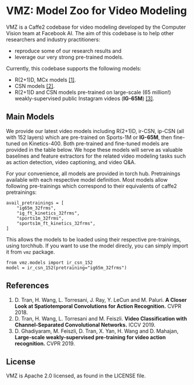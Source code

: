 # VMZ: Model Zoo for Video Modeling

VMZ is a Caffe2 codebase for video modeling developed by the Computer Vision team at Facebook AI. The aim of this codebase is to help other researchers and industry practitioners:
+ reproduce some of our research results and 
+ leverage our very strong pre-trained models. 

Currently, this codebase supports the following models:
+ R(2+1)D, MCx models [[1]](https://research.fb.com/wp-content/uploads/2018/04/a-closer-look-at-spatiotemporal-convolutions-for-action-recognition.pdf).
+ CSN models [[2]](https://arxiv.org/pdf/1904.02811.pdf).
+ R(2+1)D and CSN models pre-trained on large-scale (65 million!) weakly-supervised public Instagram videos (**IG-65M**) [[3]](https://research.fb.com/wp-content/uploads/2019/05/Large-scale-weakly-supervised-pre-training-for-video-action-recognition.pdf).

## Main Models

We provide our latest video models including R(2+1)D, ir-CSN, ip-CSN (all with 152 layers) which are pre-trained on Sports-1M or **IG-65M**, then fine-tuned on Kinetics-400. Both pre-trained and fine-tuned models are provided in the table below. We hope these models will serve as valuable baselines and feature extractors for the related video modeling tasks such as action detection, video captioning, and video Q&A.

For your convenience, all models are provided in torch hub. Pretrainings available with each respective model definition. Most models
allow  following pre-trainings which correspond to their equivalents of caffe2 pretrainings:
```
avail_pretrainings = [
    "ig65m_32frms",
    "ig_ft_kinetics_32frms",
    "sports1m_32frms",
    "sports1m_ft_kinetics_32frms",
]
```

This allows the models to be loaded using their respective pre-trainings, using torchhub. If you want to use the model direcly, you can simply import it from `vmz` package.

```
from vmz.models import ir_csn_152
model = ir_csn_152(pretraining="ig65m_32frms")
```


## References
1. D. Tran, H. Wang, L. Torresani, J. Ray, Y. LeCun and M. Paluri. **A Closer Look at Spatiotemporal Convolutions for Action Recognition.** CVPR 2018.
2. D. Tran, H. Wang, L. Torresani and M. Feiszli. **Video Classification with Channel-Separated Convolutional Networks.** ICCV 2019.
3. D. Ghadiyaram, M. Feiszli, D. Tran, X. Yan, H. Wang and D. Mahajan, **Large-scale weakly-supervised pre-training for video action recognition.** CVPR 2019.


## License
VMZ is Apache 2.0 licensed, as found in the LICENSE file.
